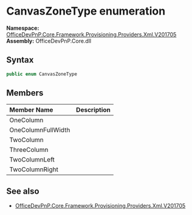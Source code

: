 # CanvasZoneType  enumeration
  

**Namespace:** [OfficeDevPnP.Core.Framework.Provisioning.Providers.Xml.V201705](OfficeDevPnP.Core.Framework.Provisioning.Providers.Xml.V201705.md)  
**Assembly:** OfficeDevPnP.Core.dll  
## Syntax
```C#
public enum CanvasZoneType
```
## Members
|**Member Name**|**Description**|
|:-----|:-----|
| OneColumn | 
| OneColumnFullWidth | 
| TwoColumn | 
| ThreeColumn | 
| TwoColumnLeft | 
| TwoColumnRight | 

## See also
- [OfficeDevPnP.Core.Framework.Provisioning.Providers.Xml.V201705](OfficeDevPnP.Core.Framework.Provisioning.Providers.Xml.V201705.md)

